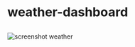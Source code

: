 # weather-dashboard

##
![screenshot weather](https://user-images.githubusercontent.com/77699944/111053050-78280380-8415-11eb-9a69-6cde965f7ab0.png)
